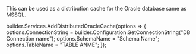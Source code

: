 This can be used as a distribution cache for the Oracle database same as MSSQL.

builder.Services.AddDistributedOracleCache(options =>
{
    options.ConnectionString = builder.Configuration.GetConnectionString("DB Connection name");
    options.SchemaName = "Schema Name";
    options.TableName = "TABLE ANME";
});
